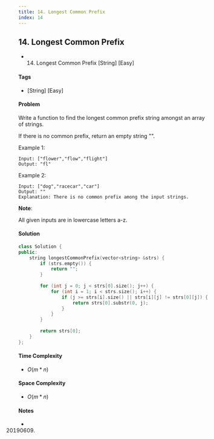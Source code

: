 ```yaml
---
title: 14. Longest Common Prefix
index: 14
---
```


## 14. Longest Common Prefix
- 14. Longest Common Prefix [String] [Easy]

#### Tags
- [String] [Easy]

#### Problem
Write a function to find the longest common prefix string amongst an array of strings.

If there is no common prefix, return an empty string "".

Example 1:

    Input: ["flower","flow","flight"]
    Output: "fl"

Example 2:

    Input: ["dog","racecar","car"]
    Output: ""
    Explanation: There is no common prefix among the input strings.

**Note**:

All given inputs are in lowercase letters a-z.

#### Solution
``` C++
class Solution {
public:
    string longestCommonPrefix(vector<string> &strs) {
        if (strs.empty()) {
            return "";
        }
        
        for (int j = 0; j < strs[0].size(); j++) {
            for (int i = 1; i < strs.size(); i++) {
                if (j >= strs[i].size() || strs[i][j] != strs[0][j]) {
                    return strs[0].substr(0, j);
                }
            }
        }
        
        return strs[0];
    }
};
```

#### Time Complexity
- $O(m*n)$

#### Space Complexity
- $O(m*n)$

#### Notes
- 20190609.
